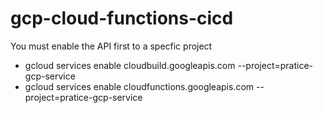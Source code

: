 # gcp-cloud-functions-cicd 


You must enable the API first to a specfic project

- gcloud services enable cloudbuild.googleapis.com  --project=pratice-gcp-service
- gcloud services enable cloudfunctions.googleapis.com --project=pratice-gcp-service